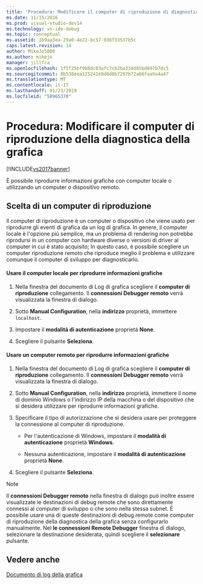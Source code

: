 ```yaml
---
title: 'Procedura: Modificare il computer di riproduzione di diagnostica della grafica | Microsoft Docs'
ms.date: 11/15/2016
ms.prod: visual-studio-dev14
ms.technology: vs-ide-debug
ms.topic: conceptual
ms.assetid: 1b9aa3ea-29a0-4e21-bc57-936f33537b5c
caps.latest.revision: 14
author: MikeJo5000
ms.author: mikejo
manager: jillfra
ms.openlocfilehash: 1f5f25bf9b0dc03afc7cb2ba334d85bd697b7dc5
ms.sourcegitcommit: 8b538eea125241e9d6d8b7297b72a66faa9a4a47
ms.translationtype: MT
ms.contentlocale: it-IT
ms.lasthandoff: 01/23/2019
ms.locfileid: "58965370"
---
```

# <a name="how-to-change-the-graphics-diagnostics-playback-machine"></a>Procedura: Modificare il computer di riproduzione della diagnostica della grafica
[!INCLUDE[vs2017banner](../includes/vs2017banner.md)]

È possibile riprodurre informazioni grafiche con computer locale o utilizzando un computer o dispositivo remoto.  
  
## <a name="choosing-a-playback-machine"></a>Scelta di un computer di riproduzione  
 Il computer di riproduzione è un computer o dispositivo che viene usato per riprodurre gli eventi di grafica da un log di grafica. In genere, il computer locale è l'opzione più semplice, ma un problema di rendering non potrebbe riprodursi in un computer con hardware diverse o versioni di driver al computer in cui è stato acquisito; In questo caso, è possibile scegliere un computer riproduzione remoto che riproduce meglio il problema e utilizzare comunque il computer di sviluppo per diagnosticarlo.  
  
#### <a name="to-use-the-local-machine-to-play-back-graphics-information"></a>Usare il computer locale per riprodurre informazioni grafiche  
  
1.  Nella finestra del documento di Log di grafica scegliere il **computer di riproduzione** collegamento. Il **connessioni Debugger remoto** verrà visualizzata la finestra di dialogo.  
  
2.  Sotto **Manual Configuration**, nella **indirizzo** proprietà, immettere `localhost`.  
  
3.  Impostare il **modalità di autenticazione** proprietà **None**.  
  
4.  Scegliere il pulsante **Seleziona**.  
  
#### <a name="to-use-a-remote-machine-to-play-back-graphics-information"></a>Usare un computer remoto per riprodurre informazioni grafiche  
  
1.  Nella finestra del documento di Log di grafica scegliere il **computer di riproduzione** collegamento. Il **connessioni Debugger remoto** verrà visualizzata la finestra di dialogo.  
  
2.  Sotto **Manual Configuration**, nella **indirizzo** proprietà, immettere il nome di dominio Windows o l'indirizzo IP della macchina o del dispositivo che si desidera utilizzare per riprodurre informazioni grafiche.  
  
3.  Specificare il tipo di autorizzazione che si desidera usare per proteggere la connessione al computer di riproduzione.  
  
    -   Per l'autenticazione di Windows, impostare il **modalità di autenticazione** proprietà **Windows**.  
  
    -   Nessuna autenticazione, impostare il **modalità di autenticazione** proprietà **None**.  
  
4.  Scegliere il pulsante **Seleziona**.  
  
> [!NOTE]
>  Il **connessioni Debugger remoto** nella finestra di dialogo può inoltre essere visualizzate le destinazioni di debug remote che sono direttamente connessi al computer di sviluppo o che sono nella stessa subnet. È possibile usare una di queste destinazioni di debug remote come computer di riproduzione della diagnostica della grafica senza configurarlo manualmente. Nel **le connessioni Remote Debugger** finestra di dialogo, selezionare la destinazione desiderata, quindi scegliere il **selezionare** pulsante.  
  
## <a name="see-also"></a>Vedere anche  
 [Documento di log della grafica](../debugger/graphics-log-document.md)
